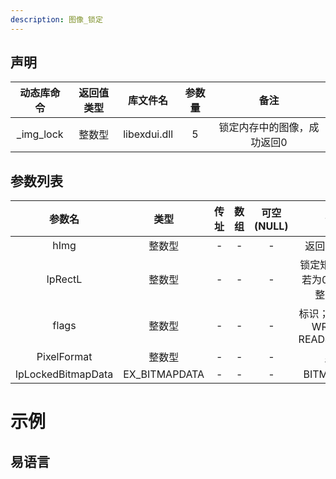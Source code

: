 ```yaml
---
description: 图像_锁定
---
```



## 声明

|动态库命令| 返回值类型|库文件名|参数量| 备注|
|:--:|:--:|:--:|:--:|:--:|
| _img_lock |  整数型 |  libexdui.dll | 5 | 锁定内存中的图像，成功返回0 |

## 参数列表

|       参数名       |     类型      | 传址 | 数组 | 可空(NULL) |                             备注                             |
| :----------------: | :-----------: | :--: | :--: | :--------: | :----------------------------------------------------------: |
|        hImg        |    整数型     |  -   |  -   |     -      |                         返回图像指针                         |
|      lpRectL       |    整数型     |  -   |  -   |     -      |             锁定矩形指针，若为0，则锁定整张图片              |
|       flags        |    整数型     |  -   |  -   |     -      |            标识；READ:1 / WRITE:2 / READ&WRITE:3             |
|    PixelFormat     |    整数型     |  -   |  -   |     -      | [参考](https://msdn.microsoft.com/en-us/library/ms534412(v=vs.85).aspx) |
| lpLockedBitmapData | EX_BITMAPDATA |  -   |  -   |     -      |                          BITMAPDATA                          |


# 示例

## 易语言


